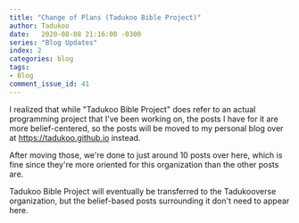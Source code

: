 ```yaml
---
title: "Change of Plans (Tadukoo Bible Project)"
author: Tadukoo
date:   2020-08-08 21:16:00 -0300
series: "Blog Updates"
index: 2
categories: blog
tags: 
- Blog
comment_issue_id: 41
---
```

I realized that while "Tadukoo Bible Project" does refer to an actual programming project that I've been working on, the posts I have for it are more belief-centered, so the posts will be moved to 
my personal blog over at https://tadukoo.github.io instead.

After moving those, we're done to just around 10 posts over here, which is fine since they're more oriented for this organization than the other posts are.

Tadukoo Bible Project will eventually be transferred to the Tadukooverse organization, but the belief-based posts surrounding it don't need to appear here.
